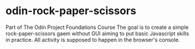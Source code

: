 # odin-rock-paper-scissors
Part of The Odin Project Foundations Course
The goal is to create a simple rock-paper-scissors gaem without GUI aiming to put basic Javascript skills in practice. All activity is supposed to happen in the browser's console.
